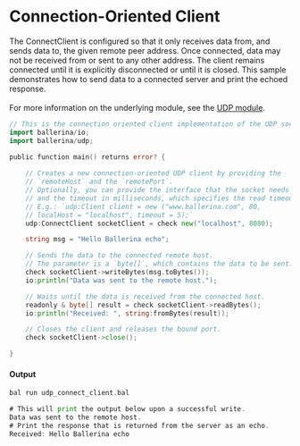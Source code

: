 # Connection-Oriented Client

 The ConnectClient is configured so that it only receives data from,
 and sends data to, the given remote peer address. Once connected,
 data may not be received from or sent to any other address.
 The client remains connected until it is explicitly disconnected or until it is closed.
 This sample demonstrates how to send data to a connected server and print the echoed response.<br/><br/>
 For more information on the underlying module, 
 see the [UDP module](https:docs.central.ballerina.io/ballerina/udp/latest).

```go
// This is the connection oriented client implementation of the UDP socket.
import ballerina/io;
import ballerina/udp;

public function main() returns error? {
  
    // Creates a new connection-oriented UDP client by providing the
    // `remoteHost` and the `remotePort`.
    // Optionally, you can provide the interface that the socket needs to bind 
    // and the timeout in milliseconds, which specifies the read timeout value.
    // E.g.: `udp:Client client = new ("www.ballerina.com", 80,
    // localHost = "localhost", timeout = 5);`
    udp:ConnectClient socketClient = check new("localhost", 8080);

    string msg = "Hello Ballerina echo";

    // Sends the data to the connected remote host.
    // The parameter is a `byte[]`, which contains the data to be sent.
    check socketClient->writeBytes(msg.toBytes());
    io:println("Data was sent to the remote host.");

    // Waits until the data is received from the connected host.
    readonly & byte[] result = check socketClient->readBytes();
    io:println("Received: ", string:fromBytes(result));

    // Closes the client and releases the bound port.
    check socketClient->close();

}
```

#### Output

```go
bal run udp_connect_client.bal

# This will print the output below upon a successful write.
Data was sent to the remote host.
# Print the response that is returned from the server as an echo.
Received: Hello Ballerina echo
```